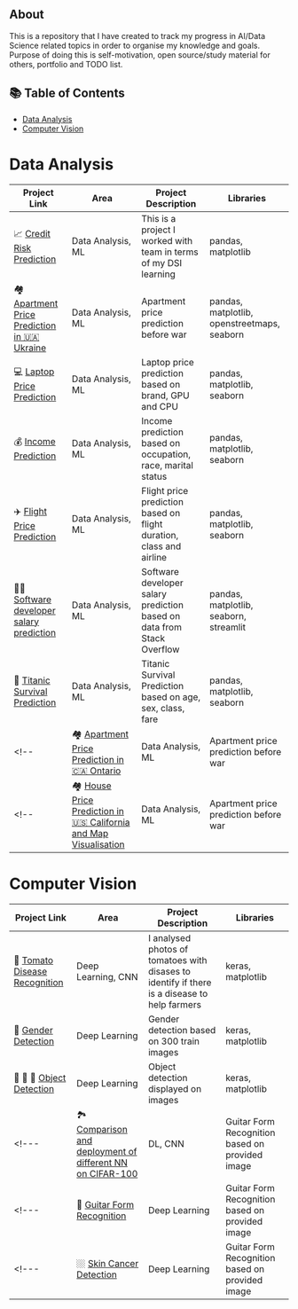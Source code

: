 ## About

This is a repository that I have created to track my progress in AI/Data Science related topics in order to organise my knowledge and goals. Purpose of doing this is self-motivation, open source/study material for others, portfolio and TODO list.

## 📚 Table of Contents
<!--- [Data Engineering](#data-engineering)-->
- [Data Analysis](#data-aanlysis)
- [Computer Vision](#computer-vision)
<!--- [Large Language Model](#llm)-->
<!--- [SQL](#sql)-->

# Data Analysis

| Project Link | Area | Project Description | Libraries |    
|---|---|---|---|
| 📈 [Credit Risk Prediction](https://github.com/alex-yatseyko/team_project/blob/main/README.md) | Data Analysis, ML | This is a project I worked with team in terms of my DSI learning  | pandas, matplotlib | 
| 🏘️ [Apartment Price Prediction in 🇺🇦 Ukraine](https://github.com/alex-yatseyko/ukraine_house_prices/blob/main/README.md) | Data Analysis, ML | Apartment price prediction before war | pandas, matplotlib, openstreetmaps, seaborn |
| 💻 [Laptop Price Prediction](https://github.com/alex-yatseyko/portfolio/blob/main/projects/Laptop%20Price%20Prediction/README.md) | Data Analysis, ML | Laptop price prediction based on brand, GPU and CPU | pandas, matplotlib, seaborn |
| 💰 [Income Prediction](https://github.com/alex-yatseyko/ukraine_house_prices/blob/main/projects/Income%20Prediction/README.md) | Data Analysis, ML | Income prediction based on occupation, race, marital status | pandas, matplotlib, seaborn |
| ✈️ [Flight Price Prediction](https://github.com/alex-yatseyko/ukraine_house_prices/blob/main/projects/Flight_price_prediction/README.md) | Data Analysis, ML | Flight price prediction based on flight duration, class and airline | pandas, matplotlib, seaborn |
| 👨‍💻 [Software developer salary prediction](https://github.com/alex-yatseyko/ukraine_house_prices/blob/main/projects/Software_developer_salary_prediction/README.md) | Data Analysis, ML | Software developer salary prediction based on data from Stack Overflow | pandas, matplotlib, seaborn, streamlit |
| 🚢 [Titanic Survival Prediction](https://github.com/alex-yatseyko/ukraine_house_prices/blob/main/projects/Titanic_Survival_Prediction/README.md) | Data Analysis, ML | Titanic Survival Prediction based on age, sex, class, fare | pandas, matplotlib, seaborn |
<!--| 🏘️ [Apartment Price Prediction in 🇨🇦 Ontario](https://github.com/alex-yatseyko/ukraine_house_prices/blob/main/README.md) | Data Analysis, ML | Apartment price prediction before war | pandas, matplotlib, openstreetmaps, seaborn |-->
<!--| 🏘️ [House Price Prediction in 🇺🇸 California and Map Visualisation](https://github.com/alex-yatseyko/ukraine_house_prices/blob/main/projects/Flight_price_prediction/README.md) | Data Analysis, ML | Apartment price prediction before war | pandas, matplotlib, openstreetmaps, seaborn |-->


# Computer Vision

| Project Link | Area | Project Description | Libraries |    
|---|---|---|---| 
| 🍅 [Tomato Disease Recognition](https://github.com/alex-yatseyko/tomato_disease/blob/main/README.md) | Deep Learning, CNN | I analysed photos of tomatoes with disases to identify if there is a disease to help farmers | keras, matplotlib |  
| 🚻 [Gender Detection](https://github.com/alex-yatseyko/Gender_detection/blob/main/README.md) | Deep Learning | Gender detection based on 300 train images | keras, matplotlib |
| 🥎 🎂 🎸 [Object Detection](https://github.com/alex-yatseyko/Object_detection/blob/main/README.md) | Deep Learning | Object detection displayed on images | keras, matplotlib |
<!---| 🏞️ [Comparison and deployment of different NN on CIFAR-100](https://github.com/alex-yatseyko/guitar_form_recognition/blob/main/README.md) | DL, CNN | Guitar Form Recognition based on provided image | pandas, matplotlib, openstreetmaps, seaborn | -->
<!---| 🎸 [Guitar Form Recognition](https://github.com/alex-yatseyko/guitar_form_recognition/blob/main/README.md) | Deep Learning | Guitar Form Recognition based on provided image | pandas, matplotlib, openstreetmaps, seaborn | -->
<!---| 🏼 [Skin Cancer Detection](https://github.com/alex-yatseyko/guitar_form_recognition/blob/main/README.md) | Deep Learning | Guitar Form Recognition based on provided image | pandas, matplotlib, openstreetmaps, seaborn | -->




<!--- Large Language Model -->
<!---| 🎬 [Movie Recommender](https://github.com/alex-yatseyko/guitar_form_recognition/blob/main/README.md) | DL, CNN | Guitar Form Recognition based on provided image | pandas, matplotlib, openstreetmaps, seaborn | -->



<!--- SQL -->
<!--- DB from sells and analysis of it with tasks provided in as -->



<!--- Excel -->